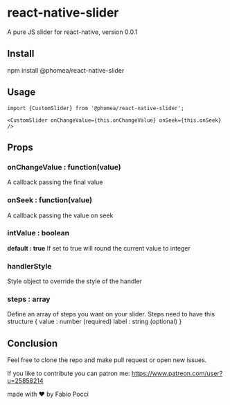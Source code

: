 # react-native-slider

A pure JS slider for react-native, version 0.0.1

## Install
  npm install @phomea/react-native-slider
  
## Usage
    import {CustomSlider} from '@phomea/react-native-slider';
 
    <CustomSlider onChangeValue={this.onChangeValue} onSeek={this.onSeek} />

## Props

### onChangeValue : function(value)
A callback passing the final value

### onSeek : function(value)
A callback passing the value on seek

### intValue : boolean
**default : true**
If set to true will round the current value to integer

### handlerStyle
Style object to override the style of the handler

### steps : array
Define an array of steps you want on your slider.
Steps need to have this structure
    {
      value : number (required)
      label : string (optional)
    }
    
 ## Conclusion
 Feel free to clone the repo and make pull request or open new issues.
 
 If you like to contribute you can patron me:
 https://www.patreon.com/user?u=25858214
 
 
 made with ❤️ by Fabio Pocci
